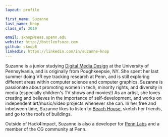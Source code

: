 ```yaml
---
layout: profile

first_name: Suzanne
last_name: Knop
class_of: 2019

email: sknop@seas.upenn.edu
website: http://bottleofsuze.com
github: sknop8
linkedin: https://linkedin.com/in/suzanne-knop
---
```


Suzanne is a junior studying [Digital Media Design](http://cg.cis.upenn.edu/dmd_program.html) at the University of Pennsylvania, and is originally from Poughkeepsie, NY. She spent her last summer doing VR eye tracking research at Penn, and is still exploring different areas within computer science and computer graphics. Suzanne is passionate about promoting women in tech, minority rights, and diversity in media (especially children's TV shows and movies!) As an artist, she loves creating and believes in the importance of self-development, and works on independent art/music/video projects whenever she can. In her free and inbetween time, Suzanne likes to listen to [Beach House](https://open.spotify.com/artist/56ZTgzPBDge0OvCGgMO3OY), sketch her friends, and go to the roofs of buildings. 

Outside of Hack4Impact, Suzanne is also a developer for [Penn Labs](http://pennlabs.org/) and a member of the CG community at Penn.
